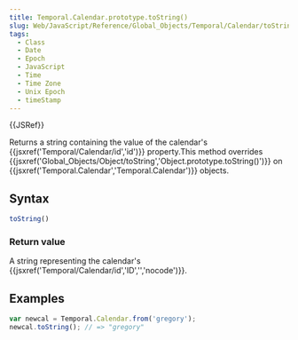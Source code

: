 ```yaml
---
title: Temporal.Calendar.prototype.toString()
slug: Web/JavaScript/Reference/Global_Objects/Temporal/Calendar/toString
tags:
  - Class
  - Date
  - Epoch
  - JavaScript
  - Time
  - Time Zone
  - Unix Epoch
  - timeStamp
---
```

{{JSRef}}

Returns a string containing the value of the calendar's
{{jsxref('Temporal/Calendar/id','id')}} property.This method
overrides
{{jsxref('Global_Objects/Object/toString','Object.prototype.toString()')}}
on {{jsxref('Temporal.Calendar','Temporal.Calendar')}} objects.

## Syntax

```js
toString()
```

### Return value

A string representing the calendar's
{{jsxref('Temporal/Calendar/id','ID','','nocode')}}.

## Examples

```js
var newcal = Temporal.Calendar.from('gregory');
newcal.toString(); // => "gregory"
```
